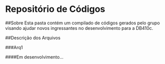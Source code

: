 # Repositório de Códigos

##Sobre
Esta pasta contém um compilado de códigos gerados pelo grupo visando ajudar novos ingressantes no desenvolvimento para a DB410c.

##Descrição dos Arquivos

###Arq1

####Em desenvolvimento...
